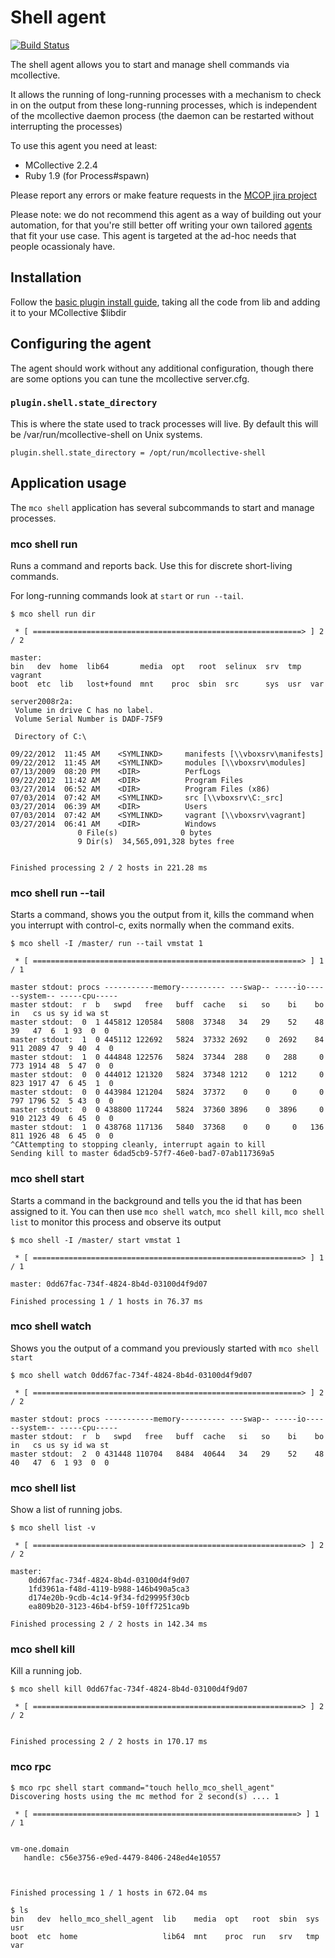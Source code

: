 # Shell agent

[![Build Status](https://travis-ci.org/puppetlabs/mcollective-shell-agent.svg?branch=master)](https://travis-ci.org/puppetlabs/mcollective-shell-agent)

The shell agent allows you to start and manage shell commands via
mcollective.

It allows the running of long-running processes with a mechanism to check in
on the output from these long-running processes, which is independent of the
mcollective daemon process (the daemon can be restarted without interrupting
the processes)

To use this agent you need at least:

* MCollective 2.2.4
* Ruby 1.9 (for Process#spawn)

Please report any errors or make feature requests in the [MCOP jira project][MCOP]

Please note: we do not recommend this agent as a way of building out your
automation, for that you're still better off writing your own tailored
[agents][writing-agents] that fit your use case.  This agent is targeted
at the ad-hoc needs that people ocassionaly have.

[writing-agents]: http://docs.puppetlabs.com/mcollective/simplerpc/agents.html
[MCOP]: http://tickets.puppetlabs.com/browse/MCOP

## Installation

Follow the [basic plugin install guide][install guide], taking all
the code from lib and adding it to your MCollective $libdir

[install guide]: http://projects.puppetlabs.com/projects/mcollective-plugins/wiki/InstalingPlugins


## Configuring the agent

The agent should work without any additional configuration, though there are
some options you can tune the mcollective server.cfg.

### `plugin.shell.state_directory`

This is where the state used to track processes will live.  By default this
will be /var/run/mcollective-shell on Unix systems.

```
plugin.shell.state_directory = /opt/run/mcollective-shell
```


## Application usage

The `mco shell` application has several subcommands to start and manage
processes.

### mco shell run

Runs a command and reports back.  Use this for discrete short-living commands.

For long-running commands look at `start` or `run --tail`.

```
$ mco shell run dir

 * [ ============================================================> ] 2 / 2

master:
bin   dev  home  lib64       media  opt   root  selinux  srv  tmp  vagrant
boot  etc  lib   lost+found  mnt    proc  sbin  src      sys  usr  var

server2008r2a:
 Volume in drive C has no label.
 Volume Serial Number is DADF-75F9

 Directory of C:\

09/22/2012  11:45 AM    <SYMLINKD>     manifests [\\vboxsrv\manifests]
09/22/2012  11:45 AM    <SYMLINKD>     modules [\\vboxsrv\modules]
07/13/2009  08:20 PM    <DIR>          PerfLogs
09/22/2012  11:42 AM    <DIR>          Program Files
03/27/2014  06:52 AM    <DIR>          Program Files (x86)
07/03/2014  07:42 AM    <SYMLINKD>     src [\\vboxsrv\C:_src]
03/27/2014  06:39 AM    <DIR>          Users
07/03/2014  07:42 AM    <SYMLINKD>     vagrant [\\vboxsrv\vagrant]
03/27/2014  06:41 AM    <DIR>          Windows
               0 File(s)              0 bytes
               9 Dir(s)  34,565,091,328 bytes free


Finished processing 2 / 2 hosts in 221.28 ms
```

### mco shell run --tail

Starts a command, shows you the output from it, kills the command when you
interrupt with control-c, exits normally when the command exits.

```
$ mco shell -I /master/ run --tail vmstat 1

 * [ ============================================================> ] 1 / 1

master stdout: procs -----------memory---------- ---swap-- -----io---- --system-- -----cpu-----
master stdout:  r  b   swpd   free   buff  cache   si   so    bi    bo   in   cs us sy id wa st
master stdout:  0  1 445812 120584   5808  37348   34   29    52    48   39   47  6  1 93  0  0
master stdout:  1  0 445112 122692   5824  37332 2692    0  2692    84  911 2089 47  9 40  4  0
master stdout:  1  0 444848 122576   5824  37344  288    0   288     0  773 1914 48  5 47  0  0
master stdout:  0  0 444012 121320   5824  37348 1212    0  1212     0  823 1917 47  6 45  1  0
master stdout:  0  0 443984 121204   5824  37372    0    0     0     0  797 1796 52  5 43  0  0
master stdout:  0  0 438800 117244   5824  37360 3896    0  3896     0  910 2123 49  6 45  0  0
master stdout:  1  0 438768 117136   5840  37368    0    0     0   136  811 1926 48  6 45  0  0
^CAttempting to stopping cleanly, interrupt again to kill
Sending kill to master 6dad5cb9-57f7-46e0-bad7-07ab117369a5
```


### mco shell start

Starts a command in the background and tells you the id that has been assigned
to it.  You can then use `mco shell watch`, `mco shell kill`, `mco shell list`
to monitor this process and observe its output

```
$ mco shell -I /master/ start vmstat 1

 * [ ============================================================> ] 1 / 1

master: 0dd67fac-734f-4824-8b4d-03100d4f9d07

Finished processing 1 / 1 hosts in 76.37 ms
```


### mco shell watch

Shows you the output of a command you previously started with `mco shell start`

```
$ mco shell watch 0dd67fac-734f-4824-8b4d-03100d4f9d07

 * [ ============================================================> ] 2 / 2

master stdout: procs -----------memory---------- ---swap-- -----io---- --system-- -----cpu-----
master stdout:  r  b   swpd   free   buff  cache   si   so    bi    bo   in   cs us sy id wa st
master stdout:  2  0 431448 110704   8484  40644   34   29    52    48   40   47  6  1 93  0  0
```

### mco shell list

Show a list of running jobs.

```
$ mco shell list -v

 * [ ============================================================> ] 2 / 2

master:
    0dd67fac-734f-4824-8b4d-03100d4f9d07
    1fd3961a-f48d-4119-b988-146b490a5ca3
    d174e20b-9cdb-4c14-9f34-fd29995f30cb
    ea809b20-3123-46b4-bf59-10ff7251ca9b

Finished processing 2 / 2 hosts in 142.34 ms
```

### mco shell kill

Kill a running job.

```
$ mco shell kill 0dd67fac-734f-4824-8b4d-03100d4f9d07

 * [ ============================================================> ] 2 / 2


Finished processing 2 / 2 hosts in 170.17 ms
```

### mco rpc

```
$ mco rpc shell start command="touch hello_mco_shell_agent"
Discovering hosts using the mc method for 2 second(s) .... 1

 * [ ===========================================================> ] 1 / 1


vm-one.domain
   handle: c56e3756-e9ed-4479-8406-248ed4e10557



Finished processing 1 / 1 hosts in 672.04 ms

$ ls
bin   dev  hello_mco_shell_agent  lib    media  opt   root  sbin  sys  usr
boot  etc  home                   lib64  mnt    proc  run   srv   tmp  var
```